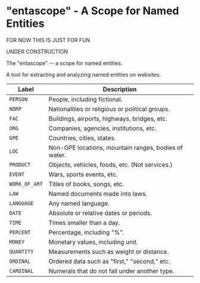 # "entascope" - A Scope for Named Entities

FOR NOW THIS IS JUST FOR FUN

UNDER CONSTRUCTION 

The "entascope" -- a scope for named entities.


A tool for extracting and analyzing named entities on websites. 



| Label  | Description |
| ------------- | ------------- |
| `PERSON`  | People, including fictional.  |
| `NORP`  | Nationalities or religious or political groups.  |
| `FAC` | Buildings, airports, highways, bridges, etc. |
| `ORG` | Companies, agencies, institutions, etc. |
| `GPE` | Countries, cities, states. |
| `LOC` | Non-GPE locations, mountain ranges, bodies of water. |
| `PRODUCT` | Objects, vehicles, foods, etc. (Not services.) |
| `EVENT` | Wars, sports events, etc. |
| `WORK_OF_ART` | Titles of books, songs, etc. |
| `LAW` | Named documents made into laws. |
| `LANGUAGE` | Any named language. |
| `DATE` | Absolute or relative dates or periods. |
| `TIME` | Times smaller than a day. |
| `PERCENT` | Percentage, including "%". |
| `MONEY` | Monetary values, including unit. |
| `QUANTITY` | Measurements such as weight or distance. |
| `ORDINAL` | Ordered data such as "first," "second," etc. |
| `CARDINAL` | Numerals that do not fall under another type. |
